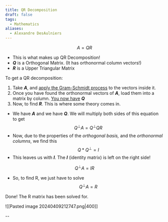 ```yaml
---
title: QR Decomposition
draft: false
tags:
  - Mathematics
aliases:
  - Alexandre DesAulniers
---
```


$$
A = QR
$$

- This is what makes up QR Decomposition! 
- ***Q*** is a Orthogonal Matrix. (It has orthonormal column vectors!)
- ***R*** is a Upper Triangular Matrix

To get a QR decomposition:

1) Take ***A***, and [apply the Gram-Schmidt process](https://youtu.be/J41Ypt6Mftc?feature=shared) to the vectors inside it. 
2) Once you have found the orthonormal vectors of ***A***, load them into a matrix by column. <u>You now have</u> ***Q***
3) Now, to find ***R***. This is where some theory comes in. 

- We have ***A*** and we have ***Q***. We will multiply both sides of this equation to get 
$$
Q^\perp A = Q^\perp QR
$$
- Now, due to the properties of the *orthogonal basis,* and the *orthonormal columns*, we find this
$$
Q *Q^\perp = I
$$
- This leaves us with ***I***. The ***I*** (identity matrix) is left on the right side!

$$
Q^\perp A = IR
$$
- So, to find R, we just have to solve 
$$
Q^\perp A = R
$$

Done! The R matrix has been solved for. 

![[Pasted image 20240409212747.png|400]]


--
